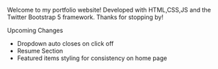 Welcome to my portfolio website!
Developed with HTML,CSS,JS and the Twitter Bootstrap 5 framework. 
Thanks for stopping by!

Upcoming Changes
- Dropdown auto closes on click off
- Resume Section
- Featured items styling for consistency on home page
